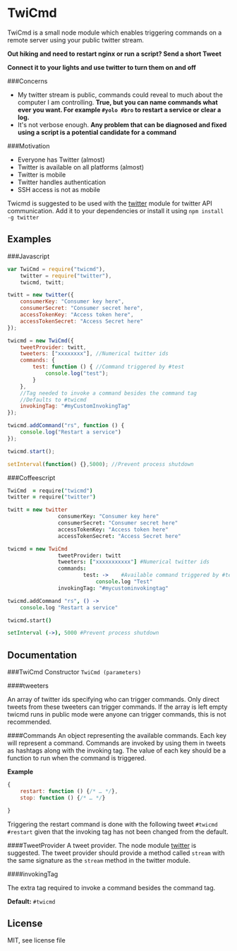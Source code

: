 TwiCmd
======
TwiCmd is a small node module which enables triggering commands on a remote server using your public twitter stream.

**Out hiking and need to restart nginx or run a script? Send a short Tweet**

**Connect it to your lights and use twitter to turn them on and off**


###Concerns

* My twitter stream is public, commands could reveal to much about the computer I am controlling. **True, but you can name commands what ever you want. For example `#yolo #bro` to restart a service or clear a log.**
* It's not verbose enough. **Any problem that can be diagnosed and fixed using a script is a potential candidate for a command**

###Motivation

* Everyone has Twitter (almost)
* Twitter is available on all platforms (almost)
* Twitter is mobile
* Twitter handles authentication
* SSH access is not as mobile

Twicmd is suggested to be used with the [twitter](https://npmjs.org/package/twitter) module for twitter API communication. Add it to your dependencies or install it using `npm install -g twitter`

Examples
-----------------

###Javascript

```javascript
var TwiCmd = require("twicmd"),
	twitter = require("twitter"),
	twicmd, twitt;

twitt = new twitter({
	consumerKey: "Consumer key here",
	consumerSecret: "Consumer secret here",
	accessTokenKey: "Access token here",
	accessTokenSecret: "Access Secret here"
});

twicmd = new TwiCmd({
	tweetProvider: twitt,
	tweeters: ["xxxxxxxx"], //Numerical twitter ids
	commands: {
		test: function () { //Command triggered by #test
			console.log("test");
		}
	},
    //Tag needed to invoke a command besides the command tag
    //Defaults to #twicmd
	invokingTag: "#myCustomInvokingTag"
});

twicmd.addCommand("rs", function () {
	console.log("Restart a service")
});

twicmd.start();

setInterval(function() {},5000); //Prevent process shutdown
```

###Coffeescript

```Coffeescript
TwiCmd  = require("twicmd")
twitter = require("twitter")

twitt = new twitter
                consumerKey: "Consumer key here"
                consumerSecret: "Consumer secret here"
                accessTokenKey: "Access token here"
                accessTokenSecret: "Access Secret here"

twicmd = new TwiCmd
                tweetProvider: twitt
                tweeters: ["xxxxxxxxxxx"] #Numerical twitter ids
                commands:
                        test: ->    #Available command triggered by #test
                            console.log "Test"
                invokingTag: "#mycustominvokingtag"

twicmd.addCommand "rs", () ->
    console.log "Restart a service"

twicmd.start()

setInterval (->), 5000 #Prevent process shutdown
```

Documentation
-------------

###TwiCmd Constructor
`TwiCmd (parameters)`

####tweeters

An array of twitter ids specifying who can trigger commands. Only direct tweets from these tweeters can trigger commands. If the array is left empty twicmd runs in public mode were anyone can trigger commands, this is not recommended.

####Commands
An object representing the available commands. Each key will represent a command. Commands are invoked by using them in tweets as hashtags along with the invoking tag. The value of each key should be a function to run when the command is triggered.

**Example**

```javascript
{
	restart: function () {/* … */},
	stop: function () {/* … */}

}
```

Triggering the restart command is done with the following tweet `#twicmd #restart` given that the invoking tag has not been changed from the default.

####TweetProvider
A tweet provider. The node module [twitter](https://npmjs.org/package/twitter) is suggested.
The tweet provider should provide a method called `stream` with the same signature as the `stream` method in the twitter module.


####invokingTag

The extra tag required to invoke a command besides the command tag.

**Default:** `#twicmd`

License
-------
MIT, see license file